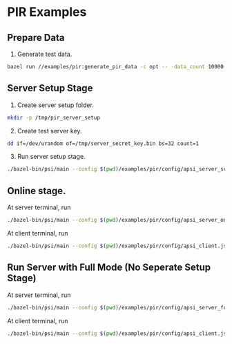 # PIR Examples

## Prepare Data

1. Generate test data.

```bash
bazel run //examples/pir:generate_pir_data -c opt -- -data_count 10000 -label_len 32 -server_out_path /tmp/pir_server.csv -client_out_path /tmp/pir_client.csv
```

## Server Setup Stage

1. Create server setup folder.

```bash
mkdir -p /tmp/pir_server_setup
```


2. Create test server key.

```bash
dd if=/dev/urandom of=/tmp/server_secret_key.bin bs=32 count=1
```

3. Run server setup stage.

```bash
./bazel-bin/psi/main --config $(pwd)/examples/pir/config/apsi_server_setup.json
```

## Online stage.

At server terminal, run

```bash
./bazel-bin/psi/main --config $(pwd)/examples/pir/config/apsi_server_online.json
```

At client terminal, run

```bash
./bazel-bin/psi/main --config $(pwd)/examples/pir/config/apsi_client.json
```

## Run Server with Full Mode (No Seperate Setup Stage)

At server terminal, run

```bash
./bazel-bin/psi/main --config $(pwd)/examples/pir/config/apsi_server_full.json
```

At client terminal, run

```bash
./bazel-bin/psi/main --config $(pwd)/examples/pir/config/apsi_client.json
```
